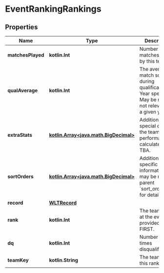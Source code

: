 
# EventRankingRankings

## Properties

| Name              | Type                                                                    | Description                                                                                                 | Notes      |
| ----------------- | ----------------------------------------------------------------------- | ----------------------------------------------------------------------------------------------------------- | ---------- |
| **matchesPlayed** | **kotlin.Int**                                                          | Number of matches played by this team.                                                                      |
| **qualAverage**   | **kotlin.Int**                                                          | The average match score during qualifications. Year specific. May be null if not relevant for a given year. | [optional] |
| **extraStats**    | [**kotlin.Array&lt;java.math.BigDecimal&gt;**](java.math.BigDecimal.md) | Additional special data on the team&#39;s performance calculated by TBA.                                    | [optional] |
| **sortOrders**    | [**kotlin.Array&lt;java.math.BigDecimal&gt;**](java.math.BigDecimal.md) | Additional year-specific information, may be null. See parent &#x60;sort_order_info&#x60; for details.      | [optional] |
| **record**        | [**WLTRecord**](WLTRecord.md)                                           |                                                                                                             |
| **rank**          | **kotlin.Int**                                                          | The team&#39;s rank at the event as provided by FIRST.                                                      |
| **dq**            | **kotlin.Int**                                                          | Number of times disqualified.                                                                               |
| **teamKey**       | **kotlin.String**                                                       | The team with this rank.                                                                                    |
